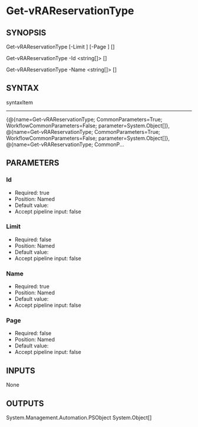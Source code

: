 # Get-vRAReservationType

## SYNOPSIS
    

Get-vRAReservationType [-Limit <int>] [-Page <int>] [<CommonParameters>]

Get-vRAReservationType -Id <string[]> [<CommonParameters>]

Get-vRAReservationType -Name <string[]> [<CommonParameters>]


## SYNTAX
 syntaxItem                                                                                                                                                                                                                                                                     ----------                                                                                                                                                                                                                                                                     {@{name=Get-vRAReservationType; CommonParameters=True; WorkflowCommonParameters=False; parameter=System.Object[]}, @{name=Get-vRAReservationType; CommonParameters=True; WorkflowCommonParameters=False; parameter=System.Object[]}, @{name=Get-vRAReservationType; CommonP...   
## PARAMETERS


### Id


* Required: true
* Position: Named
* Default value: 
* Accept pipeline input: false

### Limit


* Required: false
* Position: Named
* Default value: 
* Accept pipeline input: false

### Name


* Required: true
* Position: Named
* Default value: 
* Accept pipeline input: false

### Page


* Required: false
* Position: Named
* Default value: 
* Accept pipeline input: false

## INPUTS

None


## OUTPUTS

System.Management.Automation.PSObject
System.Object[]


